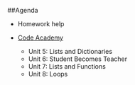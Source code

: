##Agenda
- Homework help

- [Code Academy](https://www.codecademy.com/learn/python)
  - Unit 5: Lists and Dictionaries
  - Unit 6: Student Becomes Teacher
  - Unit 7: Lists and Functions
  - Unit 8: Loops
